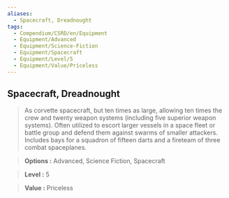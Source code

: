 ```yaml
---
aliases:
  - Spacecraft, Dreadnought
tags:
  - Compendium/CSRD/en/Equipment
  - Equipment/Advanced
  - Equipment/Science-Fiction
  - Equipment/Spacecraft
  - Equipment/Level/5
  - Equipment/Value/Priceless
---
```

    
      
## Spacecraft, Dreadnought      
      
>As corvette spacecraft, but ten times as large, allowing ten times the crew and twenty weapon systems (including five superior weapon systems). Often utilized to escort larger vessels in a space fleet or battle group and defend them against swarms of smaller attackers. Includes bays for a squadron of fifteen darts and a fireteam of three combat spaceplanes.      
> **Options :** Advanced, Science Fiction, Spacecraft      
> **Level :** 5      
> **Value :** Priceless